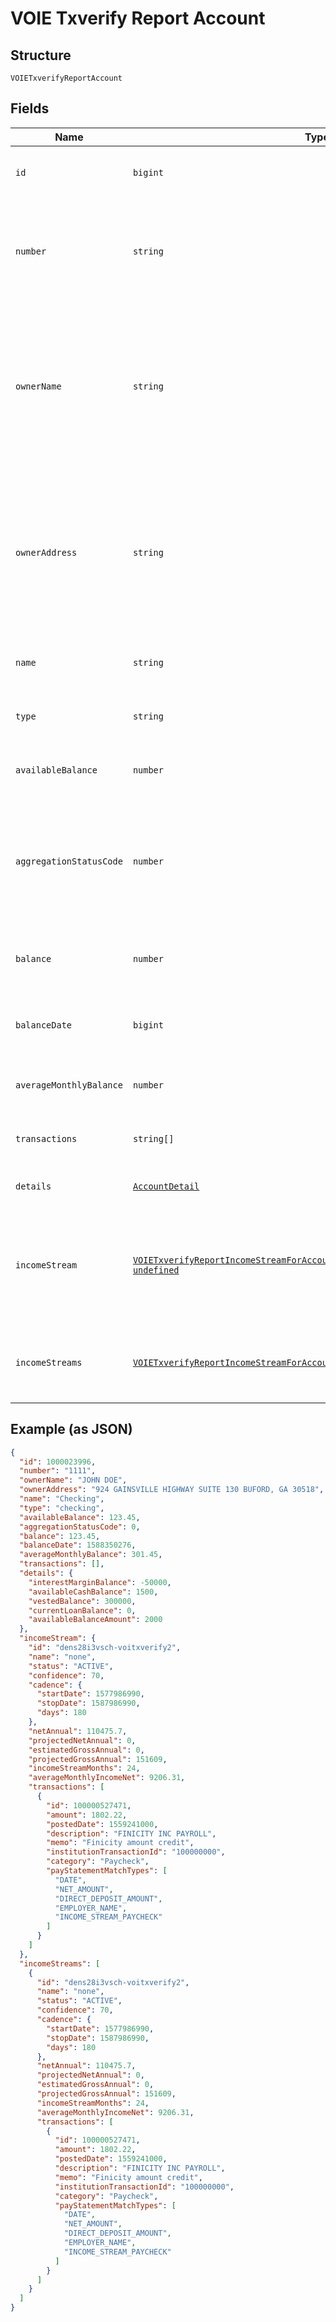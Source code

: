 
# VOIE Txverify Report Account

## Structure

`VOIETxverifyReportAccount`

## Fields

| Name | Type | Tags | Description |
|  --- | --- | --- | --- |
| `id` | `bigint` | Required | The generated FInicity ID of the account |
| `number` | `string` | Required | The account number from the institution (all digits except the last four are obfuscated) |
| `ownerName` | `string` | Required | The name(s) of the account owner(s). This field is optional. If no owner information is available, this field will not appear in the report. |
| `ownerAddress` | `string` | Required | The mailing address of the account owner(s). This field is optional. If no owner information is available, this field will not appear in the report. |
| `name` | `string` | Required | The account name from the institution |
| `type` | `string` | Required | One of the values from Account Types |
| `availableBalance` | `number` | Required | The available balance for the account |
| `aggregationStatusCode` | `number` | Required | The status of the most recent aggregation attempt (see Handling Aggregation Status Codes) |
| `balance` | `number` | Required | The cleared balance of the account as-of balanceDate |
| `balanceDate` | `bigint` | Required | A timestamp showing when the balance was captured |
| `averageMonthlyBalance` | `number` | Required | The average monthly balance of this account |
| `transactions` | `string[]` | Required | An array of transactions belonging to the account |
| `details` | [`AccountDetail`](../../doc/models/account-detail.md) | Required | A details record for the account |
| `incomeStream` | [`VOIETxverifyReportIncomeStreamForAccountsInInstitutionsInPayStatements \| undefined`](../../doc/models/voie-txverify-report-income-stream-for-accounts-in-institutions-in-pay-statements.md) | Optional | The direct deposit income streams with a transaction matching to the pay statement. |
| `incomeStreams` | [`VOIETxverifyReportIncomeStreamForAccountsInInstitutionsInPayStatements[]`](../../doc/models/voie-txverify-report-income-stream-for-accounts-in-institutions-in-pay-statements.md) | Required | A list of all identified income stream records in the account. |

## Example (as JSON)

```json
{
  "id": 1000023996,
  "number": "1111",
  "ownerName": "JOHN DOE",
  "ownerAddress": "924 GAINSVILLE HIGHWAY SUITE 130 BUFORD, GA 30518",
  "name": "Checking",
  "type": "checking",
  "availableBalance": 123.45,
  "aggregationStatusCode": 0,
  "balance": 123.45,
  "balanceDate": 1588350276,
  "averageMonthlyBalance": 301.45,
  "transactions": [],
  "details": {
    "interestMarginBalance": -50000,
    "availableCashBalance": 1500,
    "vestedBalance": 300000,
    "currentLoanBalance": 0,
    "availableBalanceAmount": 2000
  },
  "incomeStream": {
    "id": "dens28i3vsch-voitxverify2",
    "name": "none",
    "status": "ACTIVE",
    "confidence": 70,
    "cadence": {
      "startDate": 1577986990,
      "stopDate": 1587986990,
      "days": 180
    },
    "netAnnual": 110475.7,
    "projectedNetAnnual": 0,
    "estimatedGrossAnnual": 0,
    "projectedGrossAnnual": 151609,
    "incomeStreamMonths": 24,
    "averageMonthlyIncomeNet": 9206.31,
    "transactions": [
      {
        "id": 100000527471,
        "amount": 1802.22,
        "postedDate": 1559241000,
        "description": "FINICITY INC PAYROLL",
        "memo": "Finicity amount credit",
        "institutionTransactionId": "100000000",
        "category": "Paycheck",
        "payStatementMatchTypes": [
          "DATE",
          "NET_AMOUNT",
          "DIRECT_DEPOSIT_AMOUNT",
          "EMPLOYER_NAME",
          "INCOME_STREAM_PAYCHECK"
        ]
      }
    ]
  },
  "incomeStreams": [
    {
      "id": "dens28i3vsch-voitxverify2",
      "name": "none",
      "status": "ACTIVE",
      "confidence": 70,
      "cadence": {
        "startDate": 1577986990,
        "stopDate": 1587986990,
        "days": 180
      },
      "netAnnual": 110475.7,
      "projectedNetAnnual": 0,
      "estimatedGrossAnnual": 0,
      "projectedGrossAnnual": 151609,
      "incomeStreamMonths": 24,
      "averageMonthlyIncomeNet": 9206.31,
      "transactions": [
        {
          "id": 100000527471,
          "amount": 1802.22,
          "postedDate": 1559241000,
          "description": "FINICITY INC PAYROLL",
          "memo": "Finicity amount credit",
          "institutionTransactionId": "100000000",
          "category": "Paycheck",
          "payStatementMatchTypes": [
            "DATE",
            "NET_AMOUNT",
            "DIRECT_DEPOSIT_AMOUNT",
            "EMPLOYER_NAME",
            "INCOME_STREAM_PAYCHECK"
          ]
        }
      ]
    }
  ]
}
```

